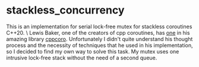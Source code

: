 # stackless_concurrency

This is an implementation for serial lock-free mutex for stackless coroutines C++20. \\
Lewis Baker, one of the creators of cpp coroutines, has [one](https://github.com/lewissbaker/cppcoro/blob/master/include/cppcoro/async_mutex.hpp) in his amazing library [cppcoro](https://github.com/lewissbaker/cppcoro). Unfortunately I didn't quite understand his thought process and the necessity of techniques that he used in his implementation, so I decided to find my own way to solve this task. My mutex uses one intrusive lock-free stack without the need of a second queue.

